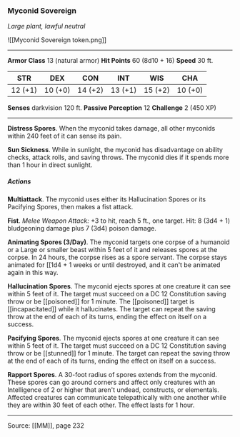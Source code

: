 ### Myconid Sovereign
_Large plant, lawful neutral_

![[Myconid Sovereign token.png]]




---

**Armor Class** 13 (natural armor)
**Hit Points** 60 (8d10 + 16)
**Speed** 30 ft.

| STR     | DEX     | CON     | INT     | WIS     | CHA     |
|---------|---------|---------|---------|---------|---------|
| 12 (+1) | 10 (+0) | 14 (+2) | 13 (+1) | 15 (+2) | 10 (+0) |

**Senses** darkvision 120 ft.
**Passive Perception** 12
**Challenge** 2 (450 XP)

---

**Distress Spores**. When the myconid takes damage, all other myconids within 240 feet of it can sense its pain.

**Sun Sickness**. While in sunlight, the myconid has disadvantage on ability checks, attack rolls, and saving throws. The myconid dies if it spends more than 1 hour in direct sunlight.

##### Actions
**Multiattack**. The myconid uses either its Hallucination Spores or its Pacifying Spores, then makes a fist attack.

**Fist**. _Melee Weapon Attack:_ +3 to hit, reach 5 ft., one target. Hit: 8 (3d4 + 1) bludgeoning damage plus 7 (3d4) poison damage.

**Animating Spores (3/Day)**. The myconid targets one corpse of a humanoid or a Large or smaller beast within 5 feet of it and releases spores at the corpse. In 24 hours, the corpse rises as a spore servant. The corpse stays animated for [[1d4 + 1 weeks or until destroyed, and it can't be animated again in this way.

**Hallucination Spores**. The myconid ejects spores at one creature it can see within 5 feet of it. The target must succeed on a DC 12 Constitution saving throw or be [[poisoned]] for 1 minute. The [[poisoned]] target is [[incapacitated]] while it hallucinates. The target can repeat the saving throw at the end of each of its turns, ending the effect on itself on a success.

**Pacifying Spores**. The myconid ejects spores at one creature it can see within 5 feet of it. The target must succeed on a DC 12 Constitution saving throw or be [[stunned]] for 1 minute. The target can repeat the saving throw at the end of each of its turns, ending the effect on itself on a success.

**Rapport Spores**. A 30-foot radius of spores extends from the myconid. These spores can go around corners and affect only creatures with an Intelligence of 2 or higher that aren't undead, constructs, or elementals. Affected creatures can communicate telepathically with one another while they are within 30 feet of each other. The effect lasts for 1 hour.


---

Source: [[MM]], page 232